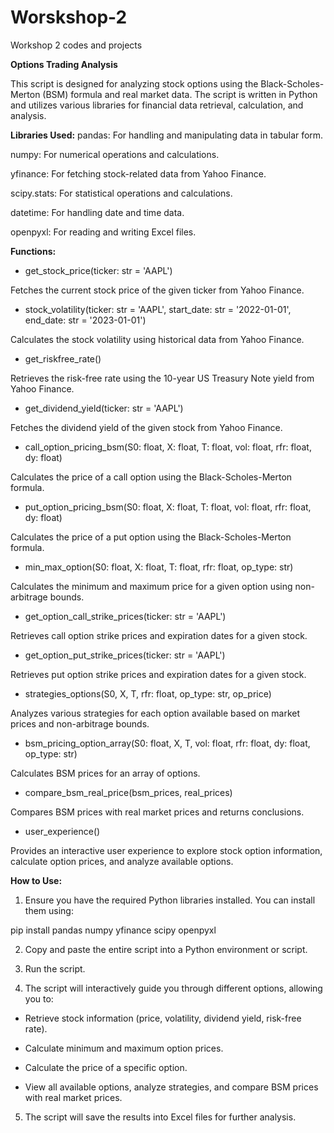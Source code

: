 # Worskshop-2
Workshop 2 codes and projects

**Options Trading Analysis**

This script is designed for analyzing stock options using the Black-Scholes-Merton (BSM) formula and real market data. The script is written in Python and utilizes various libraries for financial data retrieval, calculation, and analysis.

**Libraries Used:**
pandas: For handling and manipulating data in tabular form.

numpy: For numerical operations and calculations.

yfinance: For fetching stock-related data from Yahoo Finance.

scipy.stats: For statistical operations and calculations.

datetime: For handling date and time data.

openpyxl: For reading and writing Excel files.

**Functions:**
- get_stock_price(ticker: str = 'AAPL')
  
Fetches the current stock price of the given ticker from Yahoo Finance.

- stock_volatility(ticker: str = 'AAPL', start_date: str = '2022-01-01', end_date: str = '2023-01-01')
  
Calculates the stock volatility using historical data from Yahoo Finance.

- get_riskfree_rate()
  
Retrieves the risk-free rate using the 10-year US Treasury Note yield from Yahoo Finance.

- get_dividend_yield(ticker: str = 'AAPL')
  
Fetches the dividend yield of the given stock from Yahoo Finance.

- call_option_pricing_bsm(S0: float, X: float, T: float, vol: float, rfr: float, dy: float)
  
Calculates the price of a call option using the Black-Scholes-Merton formula.

- put_option_pricing_bsm(S0: float, X: float, T: float, vol: float, rfr: float, dy: float)
  
Calculates the price of a put option using the Black-Scholes-Merton formula.

- min_max_option(S0: float, X: float, T: float, rfr: float, op_type: str)
  
Calculates the minimum and maximum price for a given option using non-arbitrage bounds.

- get_option_call_strike_prices(ticker: str = 'AAPL')
  
Retrieves call option strike prices and expiration dates for a given stock.

- get_option_put_strike_prices(ticker: str = 'AAPL')
  
Retrieves put option strike prices and expiration dates for a given stock.

- strategies_options(S0, X, T, rfr: float, op_type: str, op_price)
  
Analyzes various strategies for each option available based on market prices and non-arbitrage bounds.

- bsm_pricing_option_array(S0: float, X, T, vol: float, rfr: float, dy: float, op_type: str)
  
Calculates BSM prices for an array of options.

- compare_bsm_real_price(bsm_prices, real_prices)
  
Compares BSM prices with real market prices and returns conclusions.

- user_experience()
  
Provides an interactive user experience to explore stock option information, calculate option prices, and analyze available options.

**How to Use:**

1. Ensure you have the required Python libraries installed. You can install them using:

 pip install pandas numpy yfinance scipy openpyxl

2. Copy and paste the entire script into a Python environment or script.

3. Run the script.

4. The script will interactively guide you through different options, allowing you to:

- Retrieve stock information (price, volatility, dividend yield, risk-free rate).
  
- Calculate minimum and maximum option prices.
  
- Calculate the price of a specific option.
  
- View all available options, analyze strategies, and compare BSM prices with real market prices.

5. The script will save the results into Excel files for further analysis.

